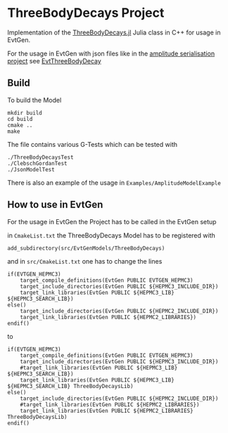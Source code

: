 # ThreeBodyDecays Project

Implementation of the [ThreeBodyDecays.jl](https://github.com/mmikhasenko/ThreeBodyDecays.jl) Julia class in C++ for usage in EvtGen.

For the usage in EvtGen with json files like in the [amplitude serialisation project](https://github.com/RUB-EP1/amplitude-serialization/tree/main) see [EvtThreeBodyDecay](https://github.com/H178561/EvtThreeBodyDecay)


## Build

To build the Model 

```
mkdir build
cd build
cmake ..
make
```

The file contains various G-Tests which can be tested with

```
./ThreeBodyDecaysTest
./ClebschGordanTest
./JsonModelTest
```

There is also an example of the usage in `Examples/AmplitudeModelExample`


## How to use in EvtGen

For the usage in EvtGen the Project has to be called in the EvtGen setup

in `CmakeList.txt` the ThreeBodyDecays Model has to be registered with

```
add_subdirectory(src/EvtGenModels/ThreeBodyDecays)
```

and in `src/CmakeList.txt` one has to change the lines

```
if(EVTGEN_HEPMC3)
    target_compile_definitions(EvtGen PUBLIC EVTGEN_HEPMC3)
    target_include_directories(EvtGen PUBLIC ${HEPMC3_INCLUDE_DIR})
    target_link_libraries(EvtGen PUBLIC ${HEPMC3_LIB} ${HEPMC3_SEARCH_LIB})
else()
    target_include_directories(EvtGen PUBLIC ${HEPMC2_INCLUDE_DIR})
    target_link_libraries(EvtGen PUBLIC ${HEPMC2_LIBRARIES})
endif()
```

to

```
if(EVTGEN_HEPMC3)
    target_compile_definitions(EvtGen PUBLIC EVTGEN_HEPMC3)
    target_include_directories(EvtGen PUBLIC ${HEPMC3_INCLUDE_DIR})
    #target_link_libraries(EvtGen PUBLIC ${HEPMC3_LIB} ${HEPMC3_SEARCH_LIB})
    target_link_libraries(EvtGen PUBLIC ${HEPMC3_LIB} ${HEPMC3_SEARCH_LIB} ThreeBodyDecaysLib)
else()
    target_include_directories(EvtGen PUBLIC ${HEPMC2_INCLUDE_DIR})
    #target_link_libraries(EvtGen PUBLIC ${HEPMC2_LIBRARIES})
    target_link_libraries(EvtGen PUBLIC ${HEPMC2_LIBRARIES} ThreeBodyDecaysLib)
endif()
```



